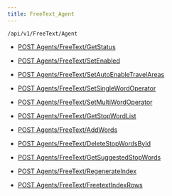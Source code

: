 ```yaml
---
title: FreeText_Agent
---
```


```http
/api/v1/FreeText/Agent
```




* [POST Agents/FreeText/GetStatus](v1FreeTextAgent_GetStatus.md)

* [POST Agents/FreeText/SetEnabled](v1FreeTextAgent_SetEnabled.md)

* [POST Agents/FreeText/SetAutoEnableTravelAreas](v1FreeTextAgent_SetAutoEnableTravelAreas.md)

* [POST Agents/FreeText/SetSingleWordOperator](v1FreeTextAgent_SetSingleWordOperator.md)

* [POST Agents/FreeText/SetMultiWordOperator](v1FreeTextAgent_SetMultiWordOperator.md)

* [POST Agents/FreeText/GetStopWordList](v1FreeTextAgent_GetStopWordList.md)

* [POST Agents/FreeText/AddWords](v1FreeTextAgent_AddWords.md)

* [POST Agents/FreeText/DeleteStopWordsById](v1FreeTextAgent_DeleteStopWordsById.md)

* [POST Agents/FreeText/GetSuggestedStopWords](v1FreeTextAgent_GetSuggestedStopWords.md)

* [POST Agents/FreeText/RegenerateIndex](v1FreeTextAgent_RegenerateIndex.md)

* [POST Agents/FreeText/FreetextIndexRows](v1FreeTextAgent_FreetextIndexRows.md)